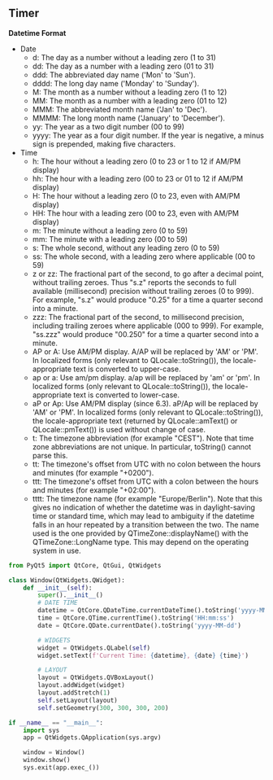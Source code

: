 ## Timer

**Datetime Format**
- Date
  - d:   The day as a number without a leading zero (1 to 31)
  - dd:  The day as a number with a leading zero (01 to 31)
  - ddd: The abbreviated day name ('Mon' to 'Sun').
  - dddd:    The long day name ('Monday' to 'Sunday').
  - M:   The month as a number without a leading zero (1 to 12)
  - MM:  The month as a number with a leading zero (01 to 12)
  - MMM: The abbreviated month name ('Jan' to 'Dec').
  - MMMM:    The long month name ('January' to 'December').
  - yy:  The year as a two digit number (00 to 99)
  - yyyy:    The year as a four digit number. If the year is negative, a minus sign is prepended, making five characters.
- Time
  - h:   The hour without a leading zero (0 to 23 or 1 to 12 if AM/PM display)
  - hh:  The hour with a leading zero (00 to 23 or 01 to 12 if AM/PM display)
  - H:   The hour without a leading zero (0 to 23, even with AM/PM display)
  - HH:  The hour with a leading zero (00 to 23, even with AM/PM display)
  - m:   The minute without a leading zero (0 to 59)
  - mm:  The minute with a leading zero (00 to 59)
  - s:   The whole second, without any leading zero (0 to 59)
  - ss:  The whole second, with a leading zero where applicable (00 to 59)
  - z or zz: The fractional part of the second, to go after a decimal point, without trailing zeroes. Thus "s.z" reports the seconds to full available (millisecond) precision without trailing zeroes (0 to 999). For example, "s.z" would produce "0.25" for a time a quarter second into a minute.
  - zzz: The fractional part of the second, to millisecond precision, including trailing zeroes where applicable (000 to 999). For example, "ss.zzz" would produce "00.250" for a time a quarter second into a minute.
  - AP or A: Use AM/PM display. A/AP will be replaced by 'AM' or 'PM'. In localized forms (only relevant to QLocale::toString()), the locale-appropriate text is converted to upper-case.
  - ap or a: Use am/pm display. a/ap will be replaced by 'am' or 'pm'. In localized forms (only relevant to QLocale::toString()), the locale-appropriate text is converted to lower-case.
  - aP or Ap:    Use AM/PM display (since 6.3). aP/Ap will be replaced by 'AM' or 'PM'. In localized forms (only relevant to QLocale::toString()), the locale-appropriate text (returned by QLocale::amText() or QLocale::pmText()) is used without change of case.
  - t:   The timezone abbreviation (for example "CEST"). Note that time zone abbreviations are not unique. In particular, toString() cannot parse this.
  - tt:  The timezone's offset from UTC with no colon between the hours and minutes (for example "+0200").
  - ttt: The timezone's offset from UTC with a colon between the hours and minutes (for example "+02:00").
  - tttt:    The timezone name (for example "Europe/Berlin"). Note that this gives no indication of whether the datetime was in daylight-saving time or standard time, which may lead to ambiguity if the datetime falls in an hour repeated by a transition between the two. The name used is the one provided by QTimeZone::displayName() with the QTimeZone::LongName type. This may depend on the operating system in use.


```python
from PyQt5 import QtCore, QtGui, QtWidgets

class Window(QtWidgets.QWidget):
    def __init__(self):
        super().__init__()
        # DATE TIME
        datetime = QtCore.QDateTime.currentDateTime().toString('yyyy-MM-dd HH:mm:ss')
        time = QtCore.QTime.currentTime().toString('HH:mm:ss')
        date = QtCore.QDate.currentDate().toString('yyyy-MM-dd')

        # WIDGETS
        widget = QtWidgets.QLabel(self)
        widget.setText(f'Current Time: {datetime}, {date} {time}')

        # LAYOUT
        layout = QtWidgets.QVBoxLayout()
        layout.addWidget(widget)
        layout.addStretch(1)
        self.setLayout(layout)
        self.setGeometry(300, 300, 300, 200)

if __name__ == "__main__":
    import sys
    app = QtWidgets.QApplication(sys.argv)

    window = Window()
    window.show()
    sys.exit(app.exec_())
```
